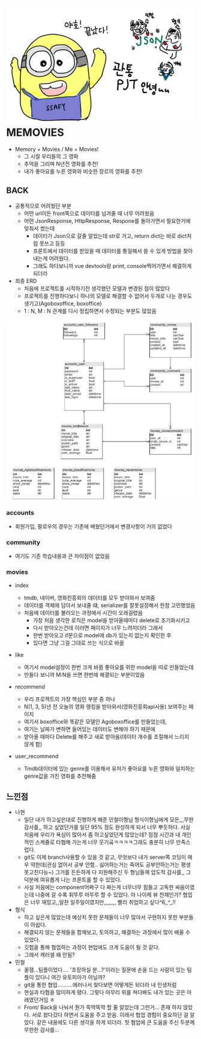 # ![KakaoTalk_20210527_134217083](README.assets/KakaoTalk_20210527_134217083.jpg)MEMOVIES

- Memory + Movies / Me + Movies!
  - 그 시절 우리들의 그 영화
  - 추억을 그리며 N년전 영화를 추천!
  - 내가 좋아요를 누른 영화와 비슷한 장르의 영화를 추천!

## BACK

- 공통적으로 어려웠던 부분
  - 어떤 url이든 front쪽으로 데이터를 넘겨줄 때 너무 어려웠음
  - 어떤 JsonResponse, HttpResponse, Respone를 돌아가면서 필요한거에 맞춰서 썼는데 
    - 데이터가 Json으로 갈줄 알았는데 str로 가고, return dict는 바로 dict처럼 못쓰고 등등
    - 프론트에서 데이터를 받았을 때 데이터를 통일해서 쓸 수 있게 방법을 찾아내는게 어려웠다.
    - 그래도 하다보니까 vue devtools랑 print, console찍어가면서 해결하게 되더라
- 최종 ERD
  - 처음에 프로젝트를 시작하기전 생각했던 모델과 변경된 점이 많았다
  - 프로젝트를 진행하다보니 하나의 모델로 해결할 수 없어서 두개로 나눈 경우도 생기고(Agoboxoffice, boxoffice)
  - 1 : N, M : N 관계를 다시 정립하면서 수정되는 부분도 많았음

![image-20210527141202089](README.assets/image-20210527141202089.png)



### accounts

- 회원가입, 팔로우의 경우는 기존에 배웠던거에서 변경사항이 거의 없었다



### community

- 여기도 기존 학습내용과 큰 차이점이 없었음



### movies

- index
  - tmdb, 네이버, 영화진흥회의 데이터를 모두 받아와서 보여줌
  - 데이터를 객체에 담아서 보내줄 떄, serializer를 잘못설정해서 한참 고민했었음
  - 처음에 데이터를 불러오는 과정에서 시간이 오래걸렸음
    - 가장 처음 생각한 로직은 model을 받아올때마다 delete로 초기화시키고
    - 다시 받아오는건데 이러면 페이지가 너무 느려지더라 그래서
    - 한번 받아오고 if문으로 model에 db가 있는지 없는지 확인한 후
    - 있다면 그냥 그걸 그대로 쓰는 식으로 바꿈
- like
  - 여기서 model설정이 한번 크게 바뀜 좋아요를 위한 model을 따로 만들었는데
  - 만들다 보니까 M:N을 쓰면 한번에 해결되는 부분이었음



- recommend
  - 우리 프로젝트의 가장 핵심인 부분 중 하나
  - N(1, 3, 5)년 전 오늘의 영화 랭킹을 받아와서(영화진흥회api사용) 보여주는 페이지
  - 여기서 boxoffice와 똑같은 모델인 Agoboxoffice를 만들었는데,
  - 여기는 날짜가 변하면 들어있는 데이터도 변해야 하기 때문에 
  - 받아올 때마다 Delete를 해주고 새로 받아옴(데이터 개수를 조절해서 느리지 않게 함)



- user_recommend
  - Tmdb데이터에 있는 genre를 이용해서 유저가 좋아요를 누른 영화와 일치하는 genre값을 가진 영화를 추천해줌



## 느낀점

- 나현
  - 일단 내가 하고싶은대로 진행하게 해준 민철이형님 형식이형님에게 모든,,,무한 감사를,,
    하고 싶었던거를 일단 95% 정도 완성하게 되서 너무 뿌듯하다. 사실 처음에 우리가 욕심이
    많아서 좀 하고싶었던게 많았는데? 점점 시간과 내 개인적인 스케쥴로 타협해 가는게 너무 
    웃기곸ㅋㅋㅋㅋ그래도 충분히 너무 만족스럽다.
  - git도 이제 branch사용할 수 있을 것 같고, 무엇보다 내가 server쪽 코딩이 매우 약한데(관심
    없어서 공부 안함.. 싫어하는거는 죽어도 공부안하는거는 평생 못고친다능~) 그거를 
    든든하게 다 지원해주신 두 형님들께 압도적 감사를,, 그 덕분에 여유롭게 나는 프론트를 할 수 있었다.
  - 사실 처음에는 component어쩌구 다 짜는게 너무너무 힘들고 고독한 싸움이였는데 
    나중에 갈 수록 휘뚜루 마뚜루 할 수 있었다. 아 나이제 뷰 천재인가?
    협업은 너무 재밌고,,알찬 일주일이였지만,,,,,,,, 빨리 취업하고 싶다^6,,^,,!!
- 형식
  - 하고 싶은게 많았는데 예상치 못한 문제들이 너무 많아서 구현하지 못한 부분들이 아쉽다.
  - 해결되지 않는 문제들을 함께보고, 토의하고, 해결하는 과정에서 많이 배울 수 있었다.
  - 깃헙을 통해 협업하는 과정이 현업에도 크게 도움이 될 것 같다.
  - 그래서 캐러셀 왜 안됨?
- 민철
  - 꿀잼...팀플이었다.... '조장하실 분...?'이라는 질문에 손을 드는 사람이 있는 팀플이 있다니 여긴 유토피아가 아닐까?
  - git을 통한 협업..........에러나서 찾다보면 어떻게든 되더라 내 인생처럼
  - 현실과 타협을 많이하게 됐다. 그렇다 아무리 위를 쳐다봐도 내가 있는 곳은 아래였던거임 ㅎ
  - Front/ Back을 나눠서 뭔가 뚝딱뚝딱 할 줄 알았는데 그런거... 존재 하지 않았다. 서로 왔다갔다 하면서 도움을 주고 받음. 이래서 협업 경험이 중요하단 걸 알았다. 같은 내용에도 다른 생각을 하게 되더라. 첫 협업에 큰 도움을 주신 두분께 무한한 감사를...

